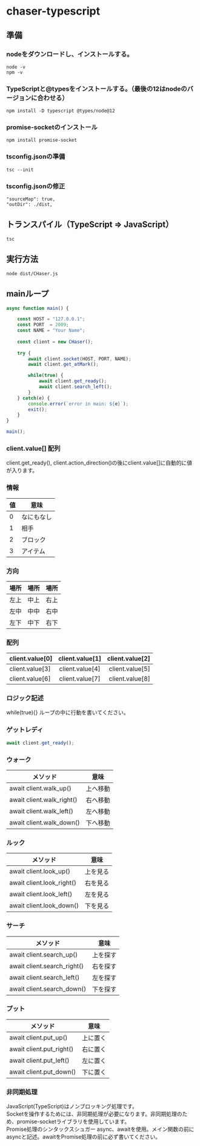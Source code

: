 # chaser-typescript

## 準備

### nodeをダウンロードし、インストールする。  
```
node -v
npm -v
```

### TypeScriptと@typesをインストールする。（最後の12はnodeのバージョンに合わせる）
```
npm install -D typescript @types/node@12
```

### promise-socketのインストール
```
npm install promise-socket
```

### tsconfig.jsonの準備
```
tsc --init
```

### tsconfig.jsonの修正
```
"sourceMap": true,
"outDir": ./dist,
```

## トランスパイル（TypeScript => JavaScript）
```
tsc
```


## 実行方法
```
node dist/CHaser.js
```

## mainループ
```TypeScript
async function main() {

    const HOST = "127.0.0.1";
    const PORT  = 2009;
    const NAME = "Your Name";
    
    const client = new CHaser();
    
    try {
        await client.socket(HOST, PORT, NAME);
        await client.get_atMark();

        while(true) {
            await client.get_ready();
            await client.search_left();
        }
    } catch(e) {
        console.error(`error in main: ${e}`);
        exit();
    }
}

main();
```

### client.value[] 配列
client.get_ready(), client.action_direction()の後にclient.value[]に自動的に値が入ります。  

### 情報
| 値 | 意味 |
----|----
| 0 | なにもなし |
| 1 | 相手 |
| 2 | ブロック |
| 3 | アイテム |

### 方向
|場所|場所|場所|
|:---|:---:|---:|
|左上|中上|右上|
|左中 |中中 |右中 |
|左下 |中下 |右下 |

### 配列
| client.value[0] | client.value[1] | client.value[2] |  
|:---|:---:|---:|
| client.value[3] | client.value[4] | client.value[5] |  
| client.value[6] | client.value[7] | client.value[8] |  
  
### ロジック記述
while(true){} ループの中に行動を書いてください。  

### ゲットレディ
```TypeScript
await client.get_ready();  
```

### ウォーク
| メソッド | 意味 |
----|----
| await client.walk_up() | 上へ移動 |
| await client.walk_right() | 右へ移動 |
| await client.walk_left() | 左へ移動 |
| await client.walk_down() | 下へ移動 |

### ルック
| メソッド | 意味 |
----|----
| await client.look_up() | 上を見る |
| await client.look_right() | 右を見る |
| await client.look_left() | 左を見る |
| await client.look_down() | 下を見る |

### サーチ
| メソッド | 意味 |
----|----
| await client.search_up() | 上を探す |
| await client.search_right() | 右を探す |
| await client.search_left() | 左を探す |
| await client.search_down() | 下を探す |

### プット
| メソッド | 意味 |
----|----
| await client.put_up() | 上に置く |
| await client.put_right() | 右に置く |
| await client.put_left() | 左に置く |
| await client.put_down() | 下に置く |



### 非同期処理
JavaScript(TypeScript)はノンブロッキング処理です。  
Socketを操作するためには、非同期処理が必要になります。非同期処理のため、promise-socketライブラリを使用しています。  
Promise処理のシンタックスシュガー async、awaitを使用。メイン関数の前にasyncと記述。awaitをPromise処理の前に必ず書いてください。  
